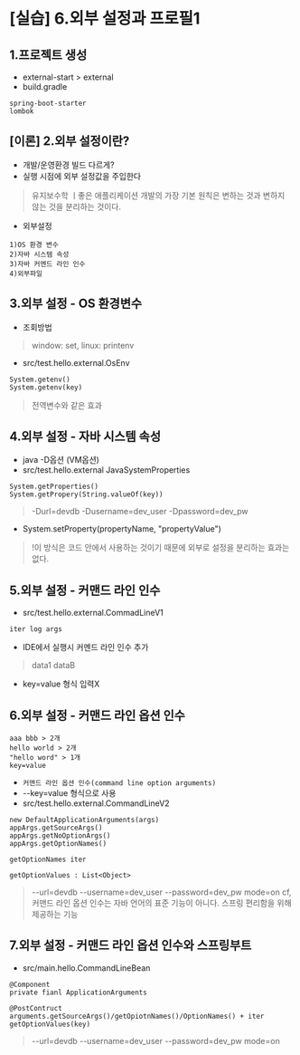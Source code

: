 # [실습] 6.외부 설정과 프로필1
## 1.프로젝트 생성
- external-start > external
- build.gradle
```
spring-boot-starter
lombok
```

## [이론] 2.외부 설정이란?
- 개발/운영환경 빌드 다르게?
- 실행 시점에 외부 설정값을 주입한다
> 유지보수학 ㅣ좋은 애플리케이션 개발의 가장 기본 원칙은 변하는 것과 변하지 않는 것을 분리하는 것이다.
- 외부설정
```
1)OS 환경 변수
2)자바 시스템 속성
3)자바 커멘드 라인 인수
4)외부파일
```

## 3.외부 설정 - OS 환경변수
- 조회방법
> window: set, linux: printenv
- src/test.hello.external.OsEnv
```
System.getenv()
System.getenv(key)
```
> 전역변수와 같은 효과

## 4.외부 설정 - 자바 시스템 속성
- java -D옵션 (VM옵션)
- src/test.hello.external JavaSystemProperties
```
System.getProperties()
System.getPropery(String.valueOf(key))
```
> -Durl=devdb -Dusername=dev_user -Dpassword=dev_pw
- System.setProperty(propertyName, "propertyValue")
> !이 방식은 코드 안에서 사용하는 것이기 때문에 외부로 설정을 분리하는 효과는 없다.

## 5.외부 설정 - 커맨드 라인 인수
- src/test.hello.external.CommadLineV1
```
iter log args
```
- IDE에서 실행시 커멘드 라인 인수 추가
> data1 dataB
- key=value 형식 입력X

## 6.외부 설정 - 커맨드 라인 옵션 인수
```
aaa bbb > 2개
hello world > 2개
"hello word" > 1개
key=value
```
- `커맨드 라인 옵션 인수(command line option arguments)`
- --key=value 형식으로 사용
- src/test.hello.external.CommandLineV2
```
new DefaultApplicationArguments(args)
appArgs.getSourceArgs()
appArgs.getNoOptionArgs()
appArgs.getOptionNames()

getOptionNames iter

getOptionValues : List<Object>
```
> --url=devdb --username=dev_user --password=dev_pw mode=on
> cf, 커맨드 라인 옵션 인수는 자바 언어의 표준 기능이 아니다. 스프링 편리함을 위해 제공하는 기능

## 7.외부 설정 - 커맨드 라인 옵션 인수와 스프링부트
- src/main.hello.CommandLineBean
```
@Component
private fianl ApplicationArguments

@PostContruct
arguments.getSourceArgs()/getOpiotnNames()/OptionNames() + iter getOptionValues(key)
```
> --url=devdb --username=dev_user --password=dev_pw mode=on
